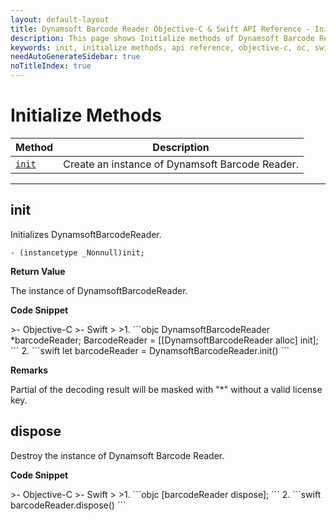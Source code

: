 ```yaml
---
layout: default-layout
title: Dynamsoft Barcode Reader Objective-C & Swift API Reference - Initialize Methods
description: This page shows Initialize methods of Dynamsoft Barcode Reader for iOS SDK.
keywords: init, initialize methods, api reference, objective-c, oc, swift
needAutoGenerateSidebar: true
noTitleIndex: true
---
```



# Initialize Methods

  | Method               | Description |
  |----------------------|-------------|
  | [`init`](#init) | Create an instance of Dynamsoft Barcode Reader. |
  
  ---

## init

Initializes DynamsoftBarcodeReader.

```objc
- (instancetype _Nonnull)init;
```

**Return Value**

The instance of DynamsoftBarcodeReader.

**Code Snippet**

<div class="sample-code-prefix"></div>
>- Objective-C
>- Swift
>
>1. 
```objc
DynamsoftBarcodeReader *barcodeReader;
BarcodeReader = [[DynamsoftBarcodeReader alloc] init];
```
2. 
```swift
let barcodeReader = DynamsoftBarcodeReader.init()
```

**Remarks**

Partial of the decoding result will be masked with "*" without a valid license key.

## dispose

Destroy the instance of Dynamsoft Barcode Reader.

**Code Snippet**

<div class="sample-code-prefix"></div>
>- Objective-C
>- Swift
>
>1. 
```objc
[barcodeReader dispose];
```
2. 
```swift
barcodeReader.dispose()
```
